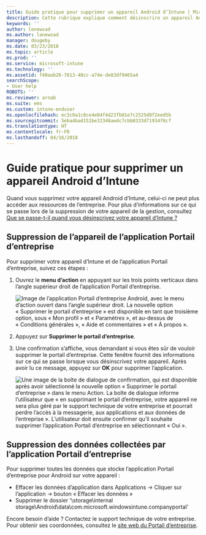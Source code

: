 ```yaml
---
title: Guide pratique pour supprimer un appareil Android d’Intune | Microsoft Docs
description: Cette rubrique explique comment désinscrire un appareil Android d’Intune
keywords: ''
author: lenewsad
ms.author: lanewsad
manager: dougeby
ms.date: 03/23/2018
ms.topic: article
ms.prod: ''
ms.service: microsoft-intune
ms.technology: ''
ms.assetid: f40aab26-7613-48cc-a74e-de83df9465a4
searchScope:
- User help
ROBOTS: ''
ms.reviewer: arnab
ms.suite: ems
ms.custom: intune-enduser
ms.openlocfilehash: ec3c0a1c8ce4e04f4d23fb01e7c2525d8f2eed5b
ms.sourcegitcommit: 5eba4bad151be32346aedc7cbb0333d71934f8cf
ms.translationtype: HT
ms.contentlocale: fr-FR
ms.lasthandoff: 04/16/2018
---
```

# <a name="how-to-remove-your-android-device-from-intune"></a>Guide pratique pour supprimer un appareil Android d’Intune

Quand vous supprimez votre appareil Android d’Intune, celui-ci ne peut plus accéder aux ressources de l’entreprise.  Pour plus d’informations sur ce qui se passe lors de la suppression de votre appareil de la gestion, consultez [Que se passe-t-il quand vous désinscrivez votre appareil d’Intune ?](what-happens-if-you-unenroll-your-device-from-intune-android.md)

## <a name="removing-the-device-from-the-company-portal-app"></a>Suppression de l’appareil de l’application Portail d’entreprise

Pour supprimer votre appareil d’Intune et de l’application Portail d’entreprise, suivez ces étapes :

1. Ouvrez le **menu d’action** en appuyant sur les trois points verticaux dans l’angle supérieur droit de l’application Portail d’entreprise.

   ![Image de l’application Portail d’entreprise Android, avec le menu d’action ouvert dans l’angle supérieur droit. La nouvelle option « Supprimer le portail d’entreprise » est disponible en tant que troisième option, sous « Mon profil » et « Paramètres », et au-dessus de « Conditions générales », « Aide et commentaires » et « À propos ».](./media/android_remove_cp_menu_action_after_1705.png)

2. Appuyez sur **Supprimer le portail d’entreprise**.

3. Une confirmation s’affiche, vous demandant si vous êtes sûr de vouloir supprimer le portail d’entreprise. Cette fenêtre fournit des informations sur ce qui se passe lorsque vous désinscrivez votre appareil. Après avoir lu ce message, appuyez sur **OK** pour supprimer l’application.

   ![Une image de la boîte de dialogue de confirmation, qui est disponible après avoir sélectionné la nouvelle option « Supprimer le portail d’entreprise » dans le menu Action. La boîte de dialogue informe l’utilisateur que « en supprimant le portail d’entreprise, votre appareil ne sera plus géré par le support technique de votre entreprise et pourrait perdre l’accès à la messagerie, aux applications et aux données de l’entreprise ». L’utilisateur doit ensuite confirmer qu’il souhaite supprimer l’application Portail d’entreprise en sélectionnant « Oui ».](./media/android_remove_cp_menu_confirmation_after_1705.png)

## <a name="removing-data-collected-by-the-company-portal-app"></a>Suppression des données collectées par l’application Portail d’entreprise

Pour supprimer toutes les données que stocke l’application Portail d’entreprise pour Android sur votre appareil :

-   Effacer les données d’application dans Applications -> Cliquer sur l’application -> bouton « Effacer les données »
-   Supprimer le dossier '\storage\internal storage\Android\data\com.microsoft.windowsintune.companyportal'

Encore besoin d’aide ? Contactez le support technique de votre entreprise. Pour obtenir ses coordonnées, consultez le [site web du Portail d’entreprise](https://portal.manage.microsoft.com#HelpDeskDialog).
